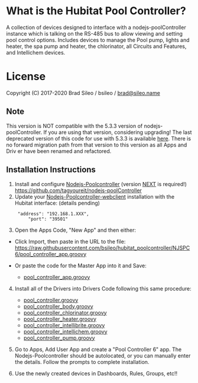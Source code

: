 # What is the Hubitat Pool Controller?
A collection of devices designed to interface with a nodejs-poolController instance which is talking on the RS-485 bus to allow viewing and setting pool control options. Includes devices to manage the Pool pump, lights and heater, the spa pump and heater, the chlorinator, all Circuits and Features, and Intellichem devices.

# License
Copyright (C) 2017-2020  Brad Sileo / bsileo / brad@sileo.name

## Note
This version is NOT compatible with the 5.3.3 version of nodejs-poolController. If you are using that version, considering upgrading! The last deprecated version of this code for use with 5.3.3 is available [here](https://github.com/bsileo/hubitat_poolcontroller/tree/NJPC-5.3.3). There is no forward migration path from that version to this version as all Apps and Driv er have been renamed and refactored. 

## Installation Instructions

1. Install and configure [Nodejs-Poolcontroller](https://github.com/tagyoureit/nodejs-poolController) (version [NEXT](https://github.com/tagyoureit/nodejs-poolController/tree/next) is required!)
          https://github.com/tagyoureit/nodejs-poolController
2. Update your [Nodejs-Poolcontroller-webclient](https://github.com/tagyoureit/nodejs-poolController-webClient) installation with the Hubitat interface:  (details pending)
   ```
   	"address": "192.168.1.XXX",
        "port": "39501"        
   ```
3. Open the Apps Code, "New App" and then either:

- Click Import, then paste in the URL to the file: https://raw.githubusercontent.com/bsileo/hubitat_poolcontroller/NJSPC6/pool_controller_app.groovy

- Or paste the code for the Master App into it and Save:

	* [pool_controller_app.groovy](https://raw.githubusercontent.com/bsileo/hubitat_poolcontroller/NJSPC6/pool_controller_app.groovy) 
     	
4. Install all of the Drivers into Drivers Code following this same procedure:
     	
	* [pool_controller.groovy](https://raw.githubusercontent.com/bsileo/hubitat_poolcontroller/NJSPC6/pool_controller.groovy)
	* [pool_controller_body.groovy](https://raw.githubusercontent.com/bsileo/hubitat_poolcontroller/NJSPC6/pool_controller_body.groovy)
	* [pool_controller_chlorinator.groovy](https://raw.githubusercontent.com/bsileo/hubitat_poolcontroller/NJSPC6//pool_controller_chlorinator.groovy)
	* [pool_controller_heater.groovy](https://raw.githubusercontent.com/bsileo/hubitat_poolcontroller/NJSPC6/pool_controller_heater.groovy)
	* [pool_controller_intellibrite.groovy](https://raw.githubusercontent.com/bsileo/hubitat_poolcontroller/NJSPC6/pool_controller_intellibrite.groovy)
	* [pool_controller_intellichem.groovy](https://raw.githubusercontent.com/bsileo/hubitat_poolcontroller/NJSPC6/pool_controller_intellichem.groovy)
	* [pool_controller_pump.groovy](https://github.com/bsileo/hubitat_poolcontroller/blob/master/pool_controller_pump.groovy)


5. Go to Apps, Add User App and create a "Pool Controller 6" app. The Nodejs-Poolcontroller should be autolocated, or you can manually enter the details. Follow the prompts to complete installation.
6. Use the newly created devices in Dashboards, Rules, Groups, etc!!
